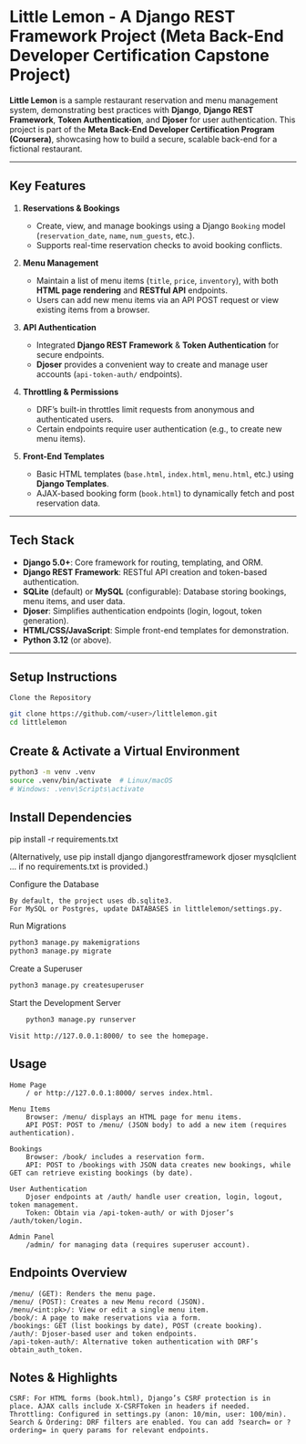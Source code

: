 # Little Lemon - A Django REST Framework Project (Meta Back-End Developer Certification Capstone Project)

**Little Lemon** is a sample restaurant reservation and menu management system, demonstrating best practices with **Django**, **Django REST Framework**, **Token Authentication**, and **Djoser** for user authentication. This project is part of the **Meta Back-End Developer Certification Program (Coursera)**, showcasing how to build a secure, scalable back-end for a fictional restaurant.

---

## Key Features

1. **Reservations & Bookings**  
   - Create, view, and manage bookings using a Django `Booking` model (`reservation_date`, `name`, `num_guests`, etc.).  
   - Supports real-time reservation checks to avoid booking conflicts.

2. **Menu Management**  
   - Maintain a list of menu items (`title`, `price`, `inventory`), with both **HTML page rendering** and **RESTful API** endpoints.  
   - Users can add new menu items via an API POST request or view existing items from a browser.

3. **API Authentication**  
   - Integrated **Django REST Framework** & **Token Authentication** for secure endpoints.  
   - **Djoser** provides a convenient way to create and manage user accounts (`api-token-auth/` endpoints).

4. **Throttling & Permissions**  
   - DRF’s built-in throttles limit requests from anonymous and authenticated users.  
   - Certain endpoints require user authentication (e.g., to create new menu items).

5. **Front-End Templates**  
   - Basic HTML templates (`base.html`, `index.html`, `menu.html`, etc.) using **Django Templates**.  
   - AJAX-based booking form (`book.html`) to dynamically fetch and post reservation data.

---

## Tech Stack

- **Django 5.0+**: Core framework for routing, templating, and ORM.  
- **Django REST Framework**: RESTful API creation and token-based authentication.  
- **SQLite** (default) or **MySQL** (configurable): Database storing bookings, menu items, and user data.  
- **Djoser**: Simplifies authentication endpoints (login, logout, token generation).  
- **HTML/CSS/JavaScript**: Simple front-end templates for demonstration.  
- **Python 3.12** (or above).

---

## Setup Instructions

    Clone the Repository
```bash
git clone https://github.com/<user>/littlelemon.git
cd littlelemon
```
## Create & Activate a Virtual Environment

```bash
python3 -m venv .venv
source .venv/bin/activate  # Linux/macOS
# Windows: .venv\Scripts\activate
```
## Install Dependencies

pip install -r requirements.txt

(Alternatively, use pip install django djangorestframework djoser mysqlclient ... if no requirements.txt is provided.)

Configure the Database

    By default, the project uses db.sqlite3.
    For MySQL or Postgres, update DATABASES in littlelemon/settings.py.

Run Migrations

```bash
python3 manage.py makemigrations
python3 manage.py migrate
```
Create a Superuser
```bash
python3 manage.py createsuperuser
```
Start the Development Server
```bash
    python3 manage.py runserver
```
    Visit http://127.0.0.1:8000/ to see the homepage.

## Usage

    Home Page
        / or http://127.0.0.1:8000/ serves index.html.

    Menu Items
        Browser: /menu/ displays an HTML page for menu items.
        API POST: POST to /menu/ (JSON body) to add a new item (requires authentication).

    Bookings
        Browser: /book/ includes a reservation form.
        API: POST to /bookings with JSON data creates new bookings, while GET can retrieve existing bookings (by date).

    User Authentication
        Djoser endpoints at /auth/ handle user creation, login, logout, token management.
        Token: Obtain via /api-token-auth/ or with Djoser’s /auth/token/login.

    Admin Panel
        /admin/ for managing data (requires superuser account).

## Endpoints Overview

    /menu/ (GET): Renders the menu page.
    /menu/ (POST): Creates a new Menu record (JSON).
    /menu/<int:pk>/: View or edit a single menu item.
    /book/: A page to make reservations via a form.
    /bookings: GET (list bookings by date), POST (create booking).
    /auth/: Djoser-based user and token endpoints.
    /api-token-auth/: Alternative token authentication with DRF’s obtain_auth_token.

## Notes & Highlights

    CSRF: For HTML forms (book.html), Django’s CSRF protection is in place. AJAX calls include X-CSRFToken in headers if needed.
    Throttling: Configured in settings.py (anon: 10/min, user: 100/min).
    Search & Ordering: DRF filters are enabled. You can add ?search= or ?ordering= in query params for relevant endpoints.
